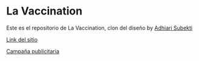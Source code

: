 # La Vaccination

Este es el repositorio de La Vaccination, clon del diseño by [Adhiari Subekti](https://dribbble.com/Adhiari_is)

[Link del sitio](https://google.com)

[Campaña publicitaria](https://github.com/Yoshemith/LaVaccination/blob/main/Campa%C3%B1aLaVaccination.pdf')

